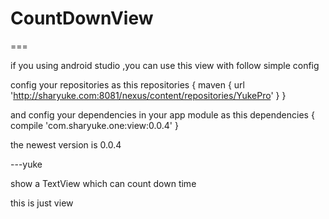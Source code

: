 CountDownView
========
===

if you using android studio ,you can use this view with follow simple config

config your repositories as this
     repositories {
             maven { url 'http://sharyuke.com:8081/nexus/content/repositories/YukePro' }
                }

and config your dependencies in your app module as this
    dependencies {
               compile 'com.sharyuke.one:view:0.0.4'
           }

the newest version is 0.0.4

---yuke

show a TextView which can count down time

this is just view
